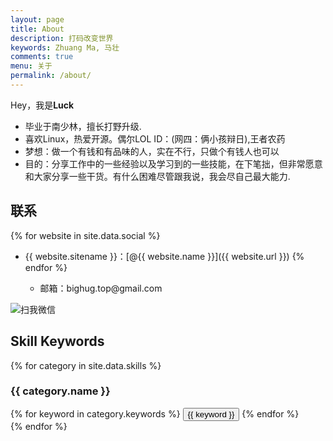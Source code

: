 ```yaml
---
layout: page
title: About
description: 打码改变世界
keywords: Zhuang Ma, 马壮
comments: true
menu: 关于
permalink: /about/
---
```


Hey，我是<strong>Luck</strong><br>
	<ul>
		<li>毕业于南少林，擅长打野升级.</li>
		<li>喜欢Linux，热爱开源。偶尔LOL ID：(网四：俩小孩辩日),王者农药</li>
		<li>梦想：做一个有钱和有品味的人，实在不行，只做个有钱人也可以</li>
		<li>目的：分享工作中的一些经验以及学习到的一些技能，在下笔拙，但非常愿意和大家分享一些干货。有什么困难尽管跟我说，我会尽自己最大能力.</li>
	</ul>

## 联系

{% for website in site.data.social %}
* {{ website.sitename }}：[@{{ website.name }}]({{ website.url }})
{% endfor %}


	<ul>
		<li>邮箱：bighug.top@gmail.com</li>
	</ul>
<img src="http://ocppiicaw.bkt.clouddn.com/me.jpg"  alt="扫我微信" />

## Skill Keywords

{% for category in site.data.skills %}
### {{ category.name }}
<div class="btn-inline">
{% for keyword in category.keywords %}
<button class="btn btn-outline" type="button">{{ keyword }}</button>
{% endfor %}
</div>
{% endfor %}
